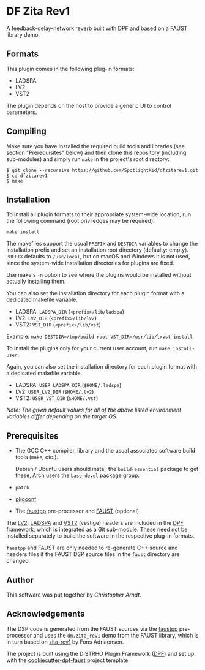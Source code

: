 # DF Zita Rev1

A feedback-delay-network reverb built with [DPF] and based on a [FAUST]
library demo.

## Formats

This plugin comes in the following plug-in formats:

* LADSPA
* LV2
* VST2

The plugin depends on the host to provide a generic UI to control parameters.


## Compiling

Make sure you have installed the required build tools and libraries (see
section "Prerequisites" below) and then clone this repository (including
sub-modules) and simply run `make` in the project's root directory:

    $ git clone --recursive https://github.com/SpotlightKid/dfzitarev1.git
    $ cd dfzitarev1
    $ make


## Installation

To install all plugin formats to their appropriate system-wide location, run
the following command (root priviledges may be required):

    make install

The makefiles support the usual `PREFIX` and `DESTDIR` variables to change the
installation prefix and set an installation root directory (defaulty: empty).
`PREFIX` defaults to `/usr/local`, but on macOS and Windows it is not used,
since the system-wide installation directories for plugins are fixed.

Use make's `-n` option to see where the plugins would be installed without
actually installing them.

You can also set the installation directory for each plugin format with a
dedicated makefile variable.

* LADSPA: `LADSPA_DIR` (`<prefix>/lib/ladspa`)
* LV2: `LV2_DIR` (`<prefix>/lib/lv2`)
* VST2: `VST_DIR` (`<prefix>/lib/vst`)

Example: `make DESTDIR=/tmp/build-root VST_DIR=/usr/lib/lxvst install`

To install the plugins only for your current user account, run
`make install-user`.

Again, you can also set the installation directory for each plugin format with
a dedicated makefile variable.

* LADSPA: `USER_LADSPA_DIR` (`$HOME/.ladspa`)
* LV2: `USER_LV2_DIR` (`$HOME/.lv2`)
* VST2: `USER_VST_DIR` (`$HOME/.vst`)

*Note: The given default values for all of the above listed environment
variables differ depending on the target OS.*


## Prerequisites

* The GCC C++ compiler, library and the usual associated software build tools
  (`make`, etc.).

  Debian / Ubuntu users should install the `build-essential` package
  to get these, Arch users the `base-devel` package group.

* `patch`

* [pkgconf]

* The [faustpp] pre-processor and [FAUST] (optional)

The [LV2], [LADSPA] and [VST2] (vestige) headers are included in the [DPF]
framework, which is integrated as a Git sub-module. These need not be
installed separately to build the software in the respective plug-in formats.

`faustpp` and FAUST are only needed to re-generate C++ source and headers files
if the FAUST DSP source files in the `faust` directory are changed.


## Author

This software was put together by *Christopher Arndt*.


## Acknowledgements

The DSP code is generated from the FAUST sources via the [faustpp]
pre-processor and uses the `dm.zita_rev1` demo from the FAUST library,
which is in turn based on [zita-rev1] by Fons Adriaensen.

The project is built using the DISTRHO Plugin Framework ([DPF]) and set up
with the [cookiecutter-dpf-faust] project template.


[cookiecutter-dpf-faust]: https://github.com/SpotlightKid/cookiecutter-dpf-faust
[DPF]: https://github.com/DISTRHO/DPF
[FAUST]: https://faust.grame.fr/
[faustpp]: https://github.com/jpcima/faustpp.git
[LADSPA]: http://www.ladspa.org/
[LV2]: http://lv2plug.in/
[pkgconf]: https://github.com/pkgconf/pkgconf
[VST2]: https://en.wikipedia.org/wiki/Virtual_Studio_Technology
[zita-rev1]: https://kokkinizita.linuxaudio.org/linuxaudio/zita-rev1-doc/quickguide.html
